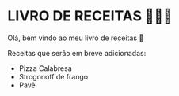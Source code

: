 # LIVRO DE RECEITAS 👨‍🍳🍝

Olá, bem vindo ao meu livro de receitas 👋

Receitas que serão em breve adicionadas:

- Pizza Calabresa
- Strogonoff de frango
- Pavê
